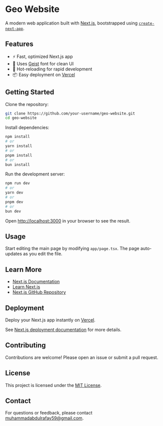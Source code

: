 # Geo Website

A modern web application built with [Next.js](https://nextjs.org), bootstrapped using [`create-next-app`](https://nextjs.org/docs/app/api-reference/cli/create-next-app).

## Features

- ⚡️ Fast, optimized Next.js app
- 💅 Uses [Geist](https://vercel.com/font) font for clean UI
- 🔄 Hot-reloading for rapid development
- 📦 Easy deployment on [Vercel](https://vercel.com/)

## Getting Started

Clone the repository:

```bash
git clone https://github.com/your-username/geo-website.git
cd geo-website
```

Install dependencies:

```bash
npm install
# or
yarn install
# or
pnpm install
# or
bun install
```

Run the development server:

```bash
npm run dev
# or
yarn dev
# or
pnpm dev
# or
bun dev
```

Open [http://localhost:3000](http://localhost:3000) in your browser to see the result.

## Usage

Start editing the main page by modifying `app/page.tsx`. The page auto-updates as you edit the file.

## Learn More

- [Next.js Documentation](https://nextjs.org/docs)
- [Learn Next.js](https://nextjs.org/learn)
- [Next.js GitHub Repository](https://github.com/vercel/next.js)

## Deployment

Deploy your Next.js app instantly on [Vercel](https://vercel.com/new?utm_medium=default-template&filter=next.js&utm_source=create-next-app&utm_campaign=create-next-app-readme).

See [Next.js deployment documentation](https://nextjs.org/docs/app/building-your-application/deploying) for more details.

## Contributing

Contributions are welcome! Please open an issue or submit a pull request.

## License

This project is licensed under the [MIT License](LICENSE).

## Contact

For questions or feedback, please contact [muhammadabdulrafay59@gmail.com](mailto:your-email@example.com).
